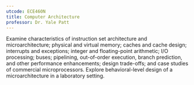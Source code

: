 ```yaml
---
utcode: ECE460N
title: Computer Architecture
professor: Dr. Yale Patt
---
```

Examine characteristics of instruction set architecture and microarchitecture; physical and virtual memory; caches and cache design; interrupts and exceptions; integer and floating-point arithmetic; I/O processing; buses; pipelining, out-of-order execution, branch prediction, and other performance enhancements; design trade-offs; and case studies of commercial microprocessors. Explore behavioral-level design of a microarchitecture in a laboratory setting.